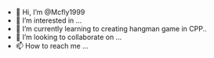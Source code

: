 - 👋 Hi, I’m @Mcfly1999
- 👀 I’m interested in ...
- 🌱 I’m currently learning to creating hangman game in CPP..
- 💞️ I’m looking to collaborate on ...
- 📫 How to reach me ...

<!---
Mcfly1999/Mcfly1999 is a ✨ special ✨ repository because its `README.md` (this file) appears on your GitHub profile.
You can click the Preview link to take a look at your changes.
--->
